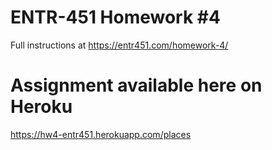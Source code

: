 # ENTR-451 Homework #4

Full instructions at https://entr451.com/homework-4/

# Assignment available here on Heroku

https://hw4-entr451.herokuapp.com/places